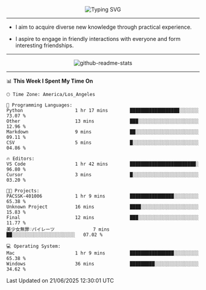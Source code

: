 <p align="center">
  <img src="https://readme-typing-svg.demolab.com?font=Fira+Code&weight=500&size=32&duration=2500&pause=1600&center=true&vCenter=true&random=false&width=1024&height=64&lines=Hi+there+%F0%9F%91%8B;I'm+delighted+you+could+make+it+here+%F0%9F%8E%89;I'm+Harry%2C+a+college+student+still+finding+my+way" alt="Typing SVG" />
</p>


---


- I aim to acquire diverse new knowledge through practical experience.

- I aspire to engage in friendly interactions with everyone and form interesting friendships.


---


<p align="center">
  <img src="https://github-readme-stats.vercel.app/api?username=Harry-Jing&show_icons=true" alt="github-readme-stats"/>
</p>


---

<!--START_SECTION:waka-->
📊 **This Week I Spent My Time On** 

```text
🕑︎ Time Zone: America/Los_Angeles

💬 Programming Languages: 
Python                   1 hr 17 mins        ██████████████████░░░░░░░   73.07 % 
Other                    13 mins             ███░░░░░░░░░░░░░░░░░░░░░░   12.96 % 
Markdown                 9 mins              ██░░░░░░░░░░░░░░░░░░░░░░░   09.11 % 
CSV                      5 mins              █░░░░░░░░░░░░░░░░░░░░░░░░   04.86 % 

🔥 Editors: 
VS Code                  1 hr 42 mins        ████████████████████████░   96.80 % 
Cursor                   3 mins              █░░░░░░░░░░░░░░░░░░░░░░░░   03.20 % 

🐱‍💻 Projects: 
PACSSK-401006            1 hr 9 mins         ████████████████░░░░░░░░░   65.38 % 
Unknown Project          16 mins             ████░░░░░░░░░░░░░░░░░░░░░   15.83 % 
Final                    12 mins             ███░░░░░░░░░░░░░░░░░░░░░░   11.77 % 
美少女無罪♡パイレーツ              7 mins              ██░░░░░░░░░░░░░░░░░░░░░░░   07.02 % 

💻 Operating System: 
Mac                      1 hr 9 mins         ████████████████░░░░░░░░░   65.38 % 
Windows                  36 mins             █████████░░░░░░░░░░░░░░░░   34.62 % 
```


 Last Updated on 21/06/2025 12:30:01 UTC
<!--END_SECTION:waka-->
